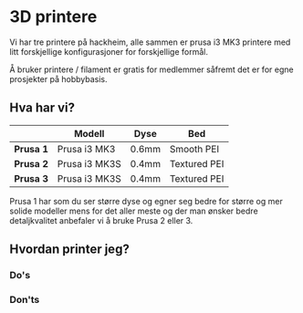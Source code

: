 # 3D printere

Vi har tre printere på hackheim, alle sammen er prusa i3 MK3 printere med litt forskjellige konfigurasjoner for forskjellige formål.

Å bruker printere / filament er gratis for medlemmer såfremt det er for egne prosjekter på hobbybasis.

## Hva har vi?

|| Modell       | Dyse  | Bed        |
|-| ------------ | ----- | ---------- |
| **Prusa 1** | Prusa i3 MK3  | 0.6mm | Smooth PEI   |
| **Prusa 2** | Prusa i3 MK3S | 0.4mm | Textured PEI | 
| **Prusa 3** | Prusa i3 MK3S | 0.4mm | Textured PEI | 

Prusa 1 har som du ser større dyse og egner seg bedre for større og mer solide modeller mens for det aller meste og der man ønsker bedre detaljkvalitet anbefaler vi å bruke Prusa 2 eller 3.

## Hvordan printer jeg?

### Do's
### Don'ts
